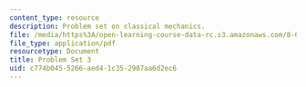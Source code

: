 ```yaml
---
content_type: resource
description: Problem set on classical mechanics.
file: /media/https%3A/open-learning-course-data-rc.s3.amazonaws.com/8-012-physics-i-classical-mechanics-fall-2008/c774b0455266aed41c352907aa6d2ec6_ps3.pdf
file_type: application/pdf
resourcetype: Document
title: Problem Set 3
uid: c774b045-5266-aed4-1c35-2907aa6d2ec6
---
```

